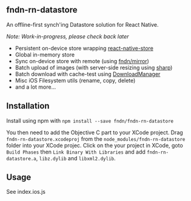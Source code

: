 ## fndn-rn-datastore

An offline-first synch'ing Datastore solution for React Native.

*Note: Work-in-progress, please check back later*

* Persistent on-device store wrapping [react-native-store]()  
* Global in-memory store  
* Sync on-device store with remote (using [fndn/mirror]())
* Batch upload of images (with server-side resizing using [sharp]())
* Batch download with cache-test using [DownloadManager]()
* Misc iOS Filesystem utils (rename, copy, delete)
* and a lot more...

## Installation

Install using npm with `npm install --save fndn/fndn-rn-datastore`

You then need to add the Objective C part to your XCode project. Drag
`fndn-rn-datastore.xcodeproj` from the `node_modules/fndn-rn-datastore` folder into your XCode projec. Click on the your project in XCode, goto `Build Phases` then `Link Binary With Libraries` and add `fndn-rn-datastore.a`, `libz.dylib` and `libxml2.dylib`.

## Usage

See index.ios.js
